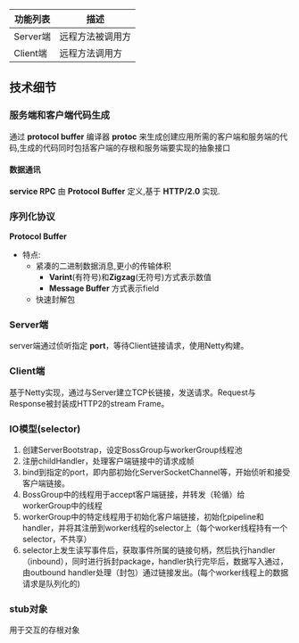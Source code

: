 |功能列表              | 描述          |
|---------------------|---------------|
|Server端             |远程方法被调用方|
|Client端             |远程方法调用方  |

## 技术细节

### 服务端和客户端代码生成
通过 **protocol buffer** 编译器 **protoc** 来生成创建应用所需的客户端和服务端的代码,生成的代码同时包括客户端的存根和服务端要实现的抽象接口

#### 数据通讯
**service RPC** 由 **Protocol Buffer** 定义,基于 **HTTP/2.0** 实现.

### 序列化协议
**Protocol Buffer** 
- 特点:
  - 紧凑的二进制数据消息,更小的传输体积
    - **Varint**(有符号)和**Zigzag**(无符号)方式表示数值 
    - **Message Buffer** 方式表示field
  - 快速封解包
  
### Server端
server端通过侦听指定 **port**，等待Client链接请求，使用Netty构建。

### Client端
基于Netty实现，通过与Server建立TCP长链接，发送请求。Request与Response被封装成HTTP2的stream Frame。

### IO模型(selector)
1. 创建ServerBootstrap，设定BossGroup与workerGroup线程池
2. 注册childHandler，处理客户端链接中的请求成帧
3. bind到指定的port，即内部初始化ServerSocketChannel等，开始侦听和接受客户端链接。
4. BossGroup中的线程用于accept客户端链接，并转发（轮循）给workerGroup中的线程
5. workerGroup中的特定线程用于初始化客户端链接，初始化pipeline和handler，并将其注册到worker线程的selector上（每个worker线程持有一个selector，不共享）
6. selector上发生读写事件后，获取事件所属的链接句柄，然后执行handler（inbound），同时进行拆封package，handler执行完毕后，数据写入通过，由outbound handler处理（封包）通过链接发出。(每个worker线程上的数据请求是队列化的)

### stub对象
用于交互的存根对象

